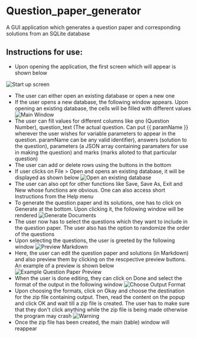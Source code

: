# Question_paper_generator
A GUI application which generates a question paper and corresponding solutions from an SQLite database

## Instructions for use:
- Upon opening the application, the first screen which will appear is shown below

![Start up screen](https://github.com/sjshetti/Question_paper_generator/blob/main/startUp.jpg?raw=true)
- The user can either open an existing database or open a new one
- If the user opens a new database, the following window appears. Upon opening an existing database, the cells will be filled with different values
![Main Window](https://github.com/sjshetti/Question_paper_generator/blob/main/new.jpg?raw=true)
- The user can fill values for different columns like qno (Question Number), question_text (The actual question. Can put {{ paramName }} wherever the user wishes for variable parameters to appear in the question. paramName can be any valid identifier), answers (solution to the question), parameters (a JSON array containing paramaters for use in making the question) and marks (marks alloted to that particular question)
- The user can add or delete rows using the buttons in the bottom
- If user clicks on File > Open and opens an existing database, it will be displayed as shown below
![Open an existing database](https://github.com/sjshetti/Question_paper_generator/blob/main/open.jpg?raw=true)
- The user can also opt for other functions like Save, Save As, Exit and New whose functions are obvious. One can also access short Instructions from the Help menu
- To generate the question paper and its solutions, one has to click on Generate at the bottom. Upon clicking it, the following window will be rendered
![Generate Documents](https://github.com/sjshetti/Question_paper_generator/blob/main/generate.jpg?raw=true)
- The user now has to select the questions which they want to include in the question paper. The user also has the option to randomize the order of the questions
- Upon selecting the questions, the user is greeted by the following window
![Preview Markdown](https://github.com/sjshetti/Question_paper_generator/blob/main/preview.jpg?raw=true)
- Here, the user can edit the question paper and solutions (in Markdown) and also preview them by clicking on the rescpective preview buttons. An example of a preview is shown below
![Example Question Paper Preview](https://github.com/sjshetti/Question_paper_generator/blob/main/previewEx.jpg?raw=true)
- When the user is done editing, they can click on Done and select the format of the output in the following window
![Choose Output Format](https://github.com/sjshetti/Question_paper_generator/blob/main/opFormat.jpg?raw=true)
- Upon choosing the formats, click on Okay and choose the destination for the zip file containing output. Then, read the content on the popup and click OK and wait till a zip file is created. The user has to make sure that they don't click anything while the zip file is being made otherwise the program may crash
![Warning](https://github.com/sjshetti/Question_paper_generator/blob/main/warning.jpg?raw=true)
- Once the zip file has been created, the main (table) window will reappear
